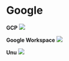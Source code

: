 # Google

**GCP**
![](GCP_[10fps_small].gif)


**Google Workspace**
![](WS_2_[10fps].gif)


**Unu**
![](GCP_[10fps_small].gif)
